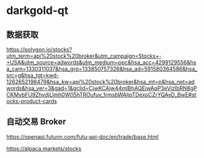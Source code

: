 # darkgold-qt

## 数据获取
https://polygon.io/stocks?utm_term=api%20stock%20broker&utm_campaign=Stocks+-+USA&utm_source=adwords&utm_medium=ppc&hsa_acc=4299129556&hsa_cam=1330311037&hsa_grp=133850757326&hsa_ad=591580364586&hsa_src=g&hsa_tgt=kwd-1262652198479&hsa_kw=api%20stock%20broker&hsa_mt=p&hsa_net=adwords&hsa_ver=3&gad=1&gclid=CjwKCAjw44mlBhAQEiwAqP3eVjzIbRN8gPCKMvbFU9ZhydjLImh0W05hTROufuv_1rmsbWAljpTDexoCZrYQAvD_BwE#stocks-product-cards

## 自动交易 Broker
https://openapi.futunn.com/futu-api-doc/en/trade/base.html

https://alpaca.markets/stocks